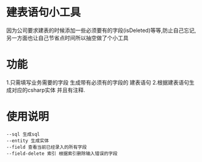 # 建表语句小工具
因为公司要求建表的时候添加一些必须要有的字段(isDeleted)等等,防止自己忘记,另一方面也让自己节省点时间所以抽空做了个小工具
# 功能
1.只需填写业务需要的字段 生成带有必须有的字段的 建表语句
2.根据建表语句生成对应的csharp实体 并且有注释.
# 使用说明
```
--sql 生成sql
--entity 生成实体
--field 查看当前已经录入的所有字段
--field-delete 索引 根据索引删除输入错误的字段
```


